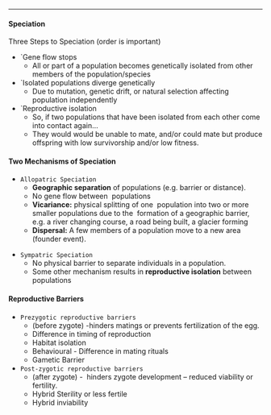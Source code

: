 ***
#### Speciation
Three Steps to Speciation (order is important) 
* `Gene flow stops
	* All or part of a population becomes genetically isolated from other members of the population/species
* `Isolated populations diverge genetically
	* Due to mutation, genetic drift, or natural selection affecting population independently
* `Reproductive isolation
	*  So, if two populations that have been isolated from each other come into contact again…
	- They would would be unable to mate, and/or could mate but produce offspring with low survivorship and/or low fitness.

#### Two Mechanisms of Speciation
* `Allopatric Speciation`
	* **Geographic separation** of populations (e.g. barrier or distance).
	- No gene flow between  populations
	- **Vicariance:** physical splitting of one  population into two or more  smaller populations due to the  formation of a geographic barrier, e.g. a river changing course, a road being built, a glacier forming
	- **Dispersal:** A few members of a population move to a new area (founder event).
- `Sympatric Speciation`
	- No physical barrier to separate individuals in a population.  
	- Some other mechanism results in **reproductive isolation** between populations

#### Reproductive Barriers
* `Prezygotic reproductive barriers` 
	* (before zygote) -hinders matings or prevents fertilization of the egg.
	* Difference in timing of reproduction
	* Habitat isolation
	* Behavioural - Difference in mating rituals
	* Gametic Barrier
* `Post-zygotic reproductive barriers`
	* (after zygote) -  hinders zygote development – reduced viability or fertility.
	* Hybrid Sterility or less fertile
	* Hybrid inviability